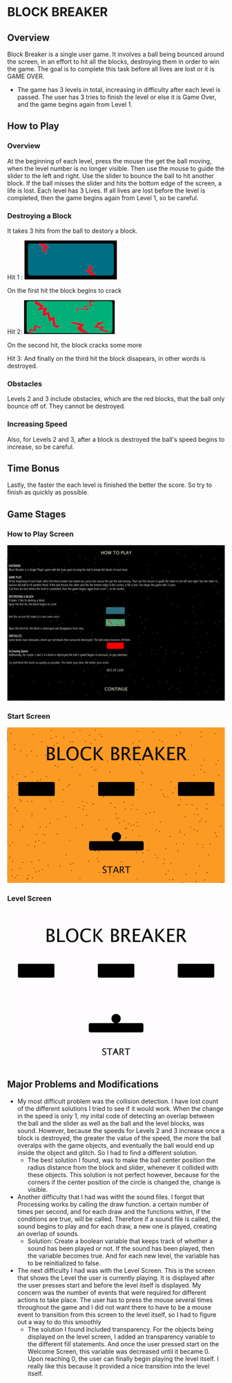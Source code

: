 # BLOCK BREAKER

## Overview 
Block Breaker is a single user game. It involves a ball being bounced around the screen, in an effort to hit all the blocks, destroying them in order to win the game.
The goal is to complete this task before all lives are lost or it is GAME OVER.
- The game has 3 levels in total, increasing in difficulty after each level is passed. The user has 3 tries to finish the level or else it is Game Over, and the 
game begins again from Level 1. 

## How to Play
### Overview
At the beginning of each level, press the mouse the get the ball moving, when the level number is no longer visible. Then use the mouse to guide the slider to the left and right. Use the slider to bounce the ball to hit another block. If the ball misses the slider and hits the bottom edge of the screen, a life is lost. Each level has 3 Lives. If all lives are lost before the level is completed, then the game begins again from Level 1, so be careful.

### Destroying a Block
It takes 3 hits from the ball to destory a block.

Hit 1 : ![](images/Hit1.png)

On the first hit the block begins to crack

Hit 2: ![](images/Hit2.png)

On the second hit, the block cracks some more

Hit 3: And finally on the third hit the block disapears, in other words is destroyed.

### Obstacles
Levels 2 and 3 include obstacles, which are the red blocks, that the ball only bounce off of. They cannot be destroyed.

### Increasing Speed
Also, for Levels 2 and 3, after a block is destroyed the ball's speed begins to increase, so be careful.

## Time Bonus
Lastly, the faster the each level is finished the better the score. So try to finish as quickly as possible.


## Game Stages
### How to Play Screen
![](images/HowtoPlay.png)

### Start Screen
![](images/StartScreen2.png)

### Level Screen
![](images/LevelScreen.gif)

## Major Problems and Modifications
- My most difficult problem was the collision detection. I have lost count of the different solutions I tried to see if it would work. When the change in the speed is only 1, my inital code of detecting an overlap between the ball and the slider as well as the ball and the level blocks, was sound. However, because the speeds for Levels 2 and 3 increase once a block is destroyed, the greater the value of the speed, the more the ball overalps with the game objects, and eventually the ball would end up inside the object and glitch. So I had to find a different solution.
  - The best solution I found, was to make the ball center position the radius distance from the block and slider, whenever it collided with these objects. This solution is not perfect however, because for the corners if the center position of the circle is changed the, change is visible. 
- Another difficulty that I had was witht the sound files. I forgot that Processing works by calling the draw function. a certain number of times per second, and for each draw and the functions within, if the conditions are true, will be called. Therefore if a sound file is called, the sound begins to play and for each draw, a new one is played, creating an overlap of sounds. 
  - Solution: Create a boolean variable that keeps track of whether a sound has been played or not. If the sound has been played, then the variable becomes true. And for each new level, the variable has to be reinitialized to false.
- The next difficulty I had was with the Level Screen. This is the screen that shows the Level the user is currently playing. It is displayed after the user presses start and before the level itself is displayed. My concern was the number of events that were required for different actions to take place. The user has to press the mouse several times throughout the game and I did not want there to have to be a mouse event to transition from this screen to the level itself, so I had to figure out a way to do this smoothly
  - The solution I found included transparency. For the objects being displayed on the level screen, I added an transparency variable to the different fill statements. And once the user pressed start on the Welcome Screen, this variable was decreased until it became 0. Upon reaching 0, the user can finally begin playing the level itself. I really like this because it provided a nice transition into the level itself.
